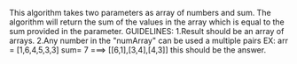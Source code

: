 This algorithm takes two parameters as array of numbers and sum.
The algorithm will return the sum of the values in the array which is equal to the sum provided in the parameter.
GUIDELINES:
1.Result should be an array of arrays.
2.Any number in the "numArray" can be used a multiple pairs
EX: arr = [1,6,4,5,3,3] sum= 7
===> [[6,1],[3,4],[4,3]] this should be the answer.
